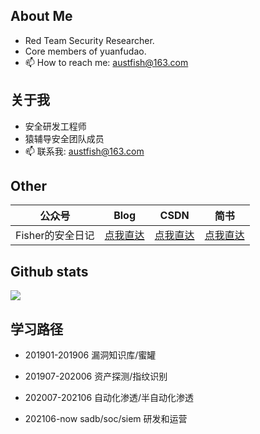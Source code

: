 ## About Me

- Red Team Security Researcher.
- Core members of yuanfudao.
- 📫 How to reach me: austfish@163.com

## 关于我

- 安全研发工程师
- 猿辅导安全团队成员
- 📫 联系我: austfish@163.com

## Other
|  公众号   | Blog  |CSDN |简书|
|  ----  | ----  | --- | --- |
| Fisher的安全日记|[点我直达](http://austfish.cn/)| [点我直达](https://blog.csdn.net/qq_33362294)|[点我直达](https://www.jianshu.com/u/5de02cdeb843)

## Github stats
<img align="middle" src="https://github-readme-stats.vercel.app/api?username=austfish&show_icons=true&icon_color=CE1D2D&text_color=718096&bg_color=ffffff&hide_title=true" />


## 学习路径
- 201901-201906 漏洞知识库/蜜罐

- 201907-202006 资产探测/指纹识别

- 202007-202106 自动化渗透/半自动化渗透

- 202106-now sadb/soc/siem 研发和运营

